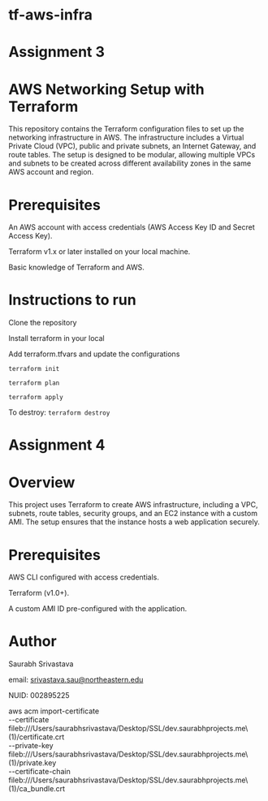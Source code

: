 # tf-aws-infra
# Assignment 3

# AWS Networking Setup with Terraform

This repository contains the Terraform configuration files to set up the networking infrastructure in AWS. The infrastructure includes a Virtual Private Cloud (VPC), public and private subnets, an Internet Gateway, and route tables. The setup is designed to be modular, allowing multiple VPCs and subnets to be created across different availability zones in the same AWS account and region.

# Prerequisites

An AWS account with access credentials (AWS Access Key ID and Secret Access Key).

Terraform v1.x or later installed on your local machine.

Basic knowledge of Terraform and AWS.

# Instructions to run

Clone the repository

Install terraform in your local

Add terraform.tfvars and update the configurations

`terraform init`

`terraform plan`

`terraform apply`

To destroy: `terraform destroy`


# Assignment 4

# Overview

This project uses Terraform to create AWS infrastructure, including a VPC, subnets, route tables, security groups, and an EC2 instance with a custom AMI. The setup ensures that the instance hosts a web application securely.

# Prerequisites

AWS CLI configured with access credentials.

Terraform (v1.0+).

A custom AMI ID pre-configured with the application.


# Author
Saurabh Srivastava

email: srivastava.sau@northeastern.edu

NUID: 002895225




aws acm import-certificate \
--certificate fileb:///Users/saurabhsrivastava/Desktop/SSL/dev.saurabhprojects.me\ \(1\)/certificate.crt \
--private-key fileb:///Users/saurabhsrivastava/Desktop/SSL/dev.saurabhprojects.me\ \(1\)/private.key \
--certificate-chain fileb:///Users/saurabhsrivastava/Desktop/SSL/dev.saurabhprojects.me\ \(1\)/ca_bundle.crt
